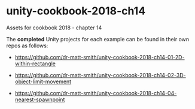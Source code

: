 # unity-cookbook-2018-ch14
Assets for cookbook 2018 - chapter 14

The **completed** Unity projects for each example can be found in their own repos as follows:

- https://github.com/dr-matt-smith/unity-cookbook-2018-ch14-01-2D-within-rectangle
- https://github.com/dr-matt-smith/unity-cookbook-2018-ch14-02-3D-object-limit-movement

- https://github.com/dr-matt-smith/unity-cookbook-2018-ch14-04-nearest-spawnpoint
